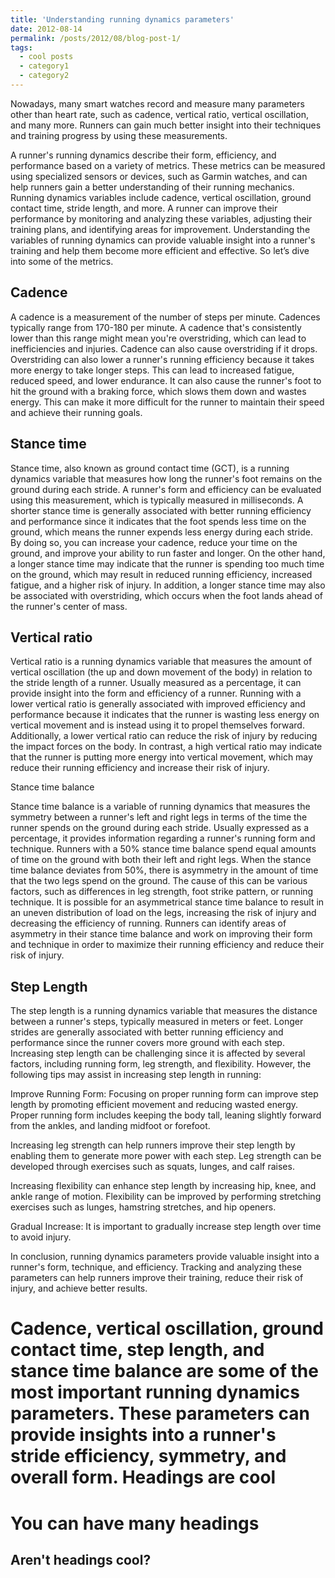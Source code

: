 ```yaml
---
title: 'Understanding running dynamics parameters'
date: 2012-08-14
permalink: /posts/2012/08/blog-post-1/
tags:
  - cool posts
  - category1
  - category2
---
```


Nowadays, many smart watches record and measure many parameters other than heart rate, such as cadence, vertical ratio, vertical oscillation, and many more. Runners can gain much better insight into their techniques and training progress by using these measurements.

A runner's running dynamics describe their form, efficiency, and performance based on a variety of metrics. These metrics can be measured using specialized sensors or devices, such as Garmin watches, and can help runners gain a better understanding of their running mechanics. Running dynamics variables include cadence, vertical oscillation, ground contact time, stride length, and more. A runner can improve their performance by monitoring and analyzing these variables, adjusting their training plans, and identifying areas for improvement. Understanding the variables of running dynamics can provide valuable insight into a runner's training and help them become more efficient and effective. So let’s dive into some of the metrics. 

Cadence 
------
A cadence is a measurement of the number of steps per minute. Cadences typically range from 170-180 per minute. A cadence that's consistently lower than this range might mean you're overstriding, which can lead to inefficiencies and injuries. Cadence can also cause overstriding if it drops. Overstriding can also lower a runner's running efficiency because it takes more energy to take longer steps. This can lead to increased fatigue, reduced speed, and lower endurance. It can also cause the runner's foot to hit the ground with a braking force, which slows them down and wastes energy. This can make it more difficult for the runner to maintain their speed and achieve their running goals.

Stance time
------
Stance time, also known as ground contact time (GCT), is a running dynamics variable that measures how long the runner's foot remains on the ground during each stride. A runner's form and efficiency can be evaluated using this measurement, which is typically measured in milliseconds. A shorter stance time is generally associated with better running efficiency and performance since it indicates that the foot spends less time on the ground, which means the runner expends less energy during each stride. By doing so, you can increase your cadence, reduce your time on the ground, and improve your ability to run faster and longer. On the other hand, a longer stance time may indicate that the runner is spending too much time on the ground, which may result in reduced running efficiency, increased fatigue, and a higher risk of injury. In addition, a longer stance time may also be associated with overstriding, which occurs when the foot lands ahead of the runner's center of mass.

Vertical ratio 
------
Vertical ratio is a running dynamics variable that measures the amount of vertical oscillation (the up and down movement of the body) in relation to the stride length of a runner. Usually measured as a percentage, it can provide insight into the form and efficiency of a runner. Running with a lower vertical ratio is generally associated with improved efficiency and performance because it indicates that the runner is wasting less energy on vertical movement and is instead using it to propel themselves forward. Additionally, a lower vertical ratio can reduce the risk of injury by reducing the impact forces on the body. In contrast, a high vertical ratio may indicate that the runner is putting more energy into vertical movement, which may reduce their running efficiency and increase their risk of injury.

Stance time balance 

Stance time balance is a variable of running dynamics that measures the symmetry between a runner's left and right legs in terms of the time the runner spends on the ground during each stride. Usually expressed as a percentage, it provides information regarding a runner's running form and technique. Runners with a 50% stance time balance spend equal amounts of time on the ground with both their left and right legs. When the stance time balance deviates from 50%, there is asymmetry in the amount of time that the two legs spend on the ground. The cause of this can be various factors, such as differences in leg strength, foot strike pattern, or running technique. It is possible for an asymmetrical stance time balance to result in an uneven distribution of load on the legs, increasing the risk of injury and decreasing the efficiency of running. Runners can identify areas of asymmetry in their stance time balance and work on improving their form and technique in order to maximize their running efficiency and reduce their risk of injury.

Step Length 
------
The step length is a running dynamics variable that measures the distance between a runner's steps, typically measured in meters or feet. Longer strides are generally associated with better running efficiency and performance since the runner covers more ground with each step. Increasing step length can be challenging since it is affected by several factors, including running form, leg strength, and flexibility. However, the following tips may assist in increasing step length in running:

Improve Running Form: Focusing on proper running form can improve step length by promoting efficient movement and reducing wasted energy. Proper running form includes keeping the body tall, leaning slightly forward from the ankles, and landing midfoot or forefoot.

Increasing leg strength can help runners improve their step length by enabling them to generate more power with each step. Leg strength can be developed through exercises such as squats, lunges, and calf raises.

Increasing flexibility can enhance step length by increasing hip, knee, and ankle range of motion. Flexibility can be improved by performing stretching exercises such as lunges, hamstring stretches, and hip openers.

Gradual Increase: It is important to gradually increase step length over time to avoid injury.

In conclusion, running dynamics parameters provide valuable insight into a runner's form, technique, and efficiency. Tracking and analyzing these parameters can help runners improve their training, reduce their risk of injury, and achieve better results.

Cadence, vertical oscillation, ground contact time, step length, and stance time balance are some of the most important running dynamics parameters. These parameters can provide insights into a runner's stride efficiency, symmetry, and overall form.
Headings are cool
======

You can have many headings
======

Aren't headings cool?
------